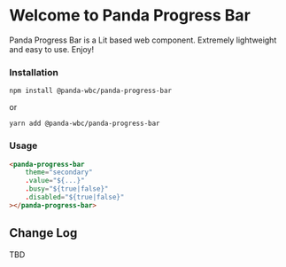 # Welcome to Panda Progress Bar
Panda Progress Bar is a Lit based web component. Extremely lightweight and easy to use.
Enjoy!

### Installation
```npm install @panda-wbc/panda-progress-bar```

or 

```yarn add @panda-wbc/panda-progress-bar```

### Usage

```html
<panda-progress-bar
	theme="secondary"
	.value="${...}"
	.busy="${true|false}"
	.disabled="${true|false}"
></panda-progress-bar>
```

## Change Log

TBD